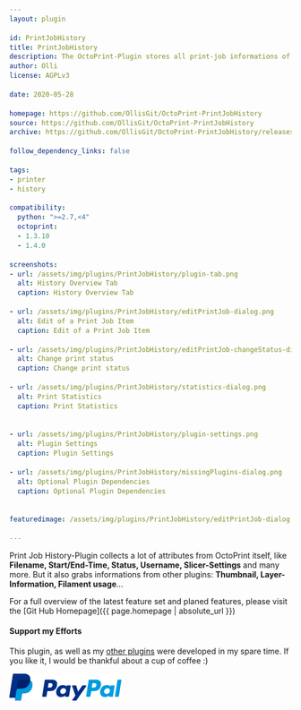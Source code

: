 ```yaml
---
layout: plugin

id: PrintJobHistory
title: PrintJobHistory
description: The OctoPrint-Plugin stores all print-job informations of a print in a database.
author: Olli
license: AGPLv3

date: 2020-05-28

homepage: https://github.com/OllisGit/OctoPrint-PrintJobHistory
source: https://github.com/OllisGit/OctoPrint-PrintJobHistory
archive: https://github.com/OllisGit/OctoPrint-PrintJobHistory/releases/latest/download/master.zip

follow_dependency_links: false

tags:
- printer
- history

compatibility:
  python: ">=2.7,<4"
  octoprint:
  - 1.3.10
  - 1.4.0
  
screenshots:
- url: /assets/img/plugins/PrintJobHistory/plugin-tab.png
  alt: History Overview Tab 
  caption: History Overview Tab

- url: /assets/img/plugins/PrintJobHistory/editPrintJob-dialog.png
  alt: Edit of a Print Job Item
  caption: Edit of a Print Job Item

- url: /assets/img/plugins/PrintJobHistory/editPrintJob-changeStatus-dialog.png
  alt: Change print status
  caption: Change print status

- url: /assets/img/plugins/PrintJobHistory/statistics-dialog.png
  alt: Print Statistics
  caption: Print Statistics


- url: /assets/img/plugins/PrintJobHistory/plugin-settings.png
  alt: Plugin Settings
  caption: Plugin Settings

- url: /assets/img/plugins/PrintJobHistory/missingPlugins-dialog.png
  alt: Optional Plugin Dependencies
  caption: Optional Plugin Dependencies


featuredimage: /assets/img/plugins/PrintJobHistory/editPrintJob-dialog.png

---
```


Print Job History-Plugin collects a lot of attributes from OctoPrint itself, like **Filename, Start/End-Time, Status, Username, Slicer-Settings** and many more. But it also grabs informations from other plugins: **Thumbnail, Layer-Information, Filament usage**...

For a full overview of the latest feature set and planed features, please visit the [Git Hub Homepage]({{ page.homepage | absolute_url }})


#### Support my Efforts

This plugin, as well as my [other plugins](https://github.com/OllisGit/) were developed in my spare time.
If you like it, I would be thankful about a cup of coffee :) 

[![paypal](/assets/img/plugins/SpoolManager/paypal-with-text.png)](https://www.paypal.com/cgi-bin/webscr?cmd=_s-xclick&hosted_button_id=6SW5R6ZUKLB5E&source=url)



